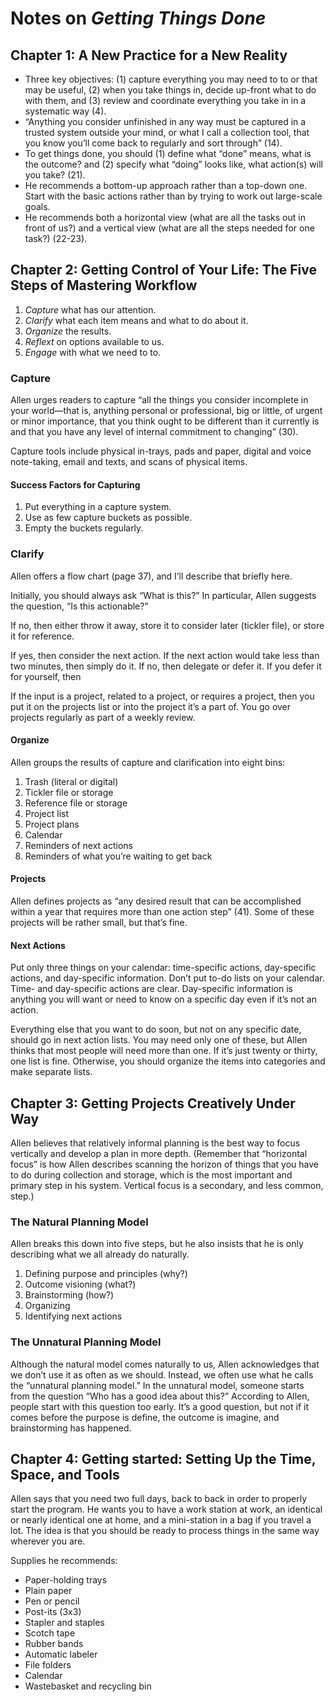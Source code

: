 # Notes on *Getting Things Done*

## Chapter 1: A New Practice for a New Reality

+ Three key objectives: (1) capture everything you may need to to or that may be useful, (2) when you take things in, decide up-front what to do with them, and (3) review and coordinate everything you take in in a systematic way (4).
+ “Anything you consider unfinished in any way must be captured in a trusted system outside your mind, or what I call a collection tool, that you know you’ll come back to regularly and sort through” (14).
+ To get things done, you should (1) define what “done” means, what is the outcome? and (2) specify what “doing” looks like, what action(s) will you take? (21).
+ He recommends a bottom-up approach rather than a top-down one. Start with the basic actions rather than by trying to work out large-scale goals.
+ He recommends both a horizontal view (what are all the tasks out in front of us?) and a vertical view (what are all the steps needed for one task?) (22-23).

## Chapter 2: Getting Control of Your Life: The Five Steps of Mastering Workflow

1. *Capture* what has our attention.
1. *Clarify* what each item means and what to do about it.
1. *Organize* the results.
1. *Reflext* on options available to us.
1. *Engage* with what we need to to.

### Capture

Allen urges readers to capture “all the things you consider incomplete in your world—that is, anything personal or professional, big or little, of urgent or minor importance, that you think ought to be different than it currently is and that you have any level of internal commitment to changing” (30).

Capture tools include physical in-trays, pads and paper, digital and voice note-taking, email and texts, and scans of physical items.

#### Success Factors for Capturing

1. Put everything in a capture system.
1. Use as few capture buckets as possible.
1. Empty the buckets regularly.

### Clarify

Allen offers a flow chart (page 37), and I’ll describe that briefly here.

Initially, you should always ask “What is this?” In particular, Allen suggests the question, “Is this actionable?”

If no, then either throw it away, store it to consider later (tickler file), or store it for reference.

If yes, then consider the next action. If the next action would take less than two minutes, then simply do it. If no, then delegate or defer it. If you defer it for yourself, then 

If the input is a project, related to a project, or requires a project, then you put it on the projects list or into the project it’s a part of. You go over projects regularly as part of a weekly review.

#### Organize

Allen groups the results of capture and clarification into eight bins:

1. Trash (literal or digital)
1. Tickler file or storage
1. Reference file or storage
1. Project list
1. Project plans
1. Calendar
1. Reminders of next actions
1. Reminders of what you’re waiting to get back

#### Projects

Allen defines projects as “any desired result that can be accomplished within a year that requires more than one action step” (41). Some of these projects will be rather small, but that’s fine.

#### Next Actions

Put only three things on your calendar: time-specific actions, day-specific actions, and day-specific information. Don’t put to-do lists on your calendar. Time- and day-specific actions are clear. Day-specific information is anything you will want or need to know on a specific day even if it’s not an action.

Everything else that you want to do soon, but not on any specific date, should go in next action lists. You may need only one of these, but Allen thinks that most people will need more than one. If it’s just twenty or thirty, one list is fine. Otherwise, you should organize the items into categories and make separate lists.

## Chapter 3: Getting Projects Creatively Under Way

Allen believes that relatively informal planning is the best way to focus vertically and develop a plan in more depth. (Remember that “horizontal focus” is how Allen describes scanning the horizon of things that you have to do during collection and storage, which is the most important and primary step in his system. Vertical focus is a secondary, and less common, step.)

### The Natural Planning Model

Allen breaks this down into five steps, but he also insists that he is only describing what we all already do naturally.

1. Defining purpose and principles (why?)
1. Outcome visioning (what?)
1. Brainstorming (how?)
1. Organizing
1. Identifying next actions

### The Unnatural Planning Model

Although the natural model comes naturally to us, Allen acknowledges that we don’t use it as often as we should. Instead, we often use what he calls the “unnatural planning model.” In the unnatural model, someone starts from the question “Who has a good idea about this?” According to Allen, people start with this question too early. It’s a good question, but not if it comes before the purpose is define, the outcome is imagine, and brainstorming has happened.

## Chapter 4: Getting started: Setting Up the Time, Space, and Tools

Allen says that you need two full days, back to back in order to properly start the program. He wants you to have a work station at work, an identical or nearly identical one at home, and a mini-station in a bag if you travel a lot. The idea is that you should be ready to process things in the same way wherever you are.

Supplies he recommends:

+ Paper-holding trays
+ Plain paper
+ Pen or pencil
+ Post-its (3x3)
+ Stapler and staples
+ Scotch tape
+ Rubber bands
+ Automatic labeler
+ File folders
+ Calendar
+ Wastebasket and recycling bin
